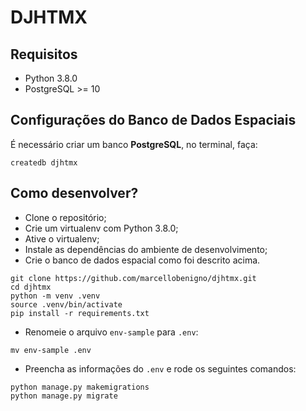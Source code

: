 # DJHTMX

## Requisitos
* Python 3.8.0
* PostgreSQL >= 10

## Configurações do Banco de Dados Espaciais

É necessário criar um banco **PostgreSQL**, no terminal, faça:

```
createdb djhtmx
```

## Como desenvolver?

* Clone o repositório;
* Crie um virtualenv com Python 3.8.0;
* Ative o virtualenv;
* Instale as dependências do ambiente de desenvolvimento;
* Crie o banco de dados espacial como foi descrito acima.


```
git clone https://github.com/marcellobenigno/djhtmx.git
cd djhtmx
python -m venv .venv
source .venv/bin/activate
pip install -r requirements.txt
```

* Renomeie o arquivo `env-sample` para `.env`:

```
mv env-sample .env
```

* Preencha as informações do `.env` e rode os seguintes comandos:

```
python manage.py makemigrations
python manage.py migrate
```